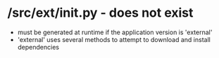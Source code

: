 # /src/ext/__init__.py - does not exist

 - must be generated at runtime if the application version is 'external'
 - 'external' uses several methods to attempt to download and install dependencies